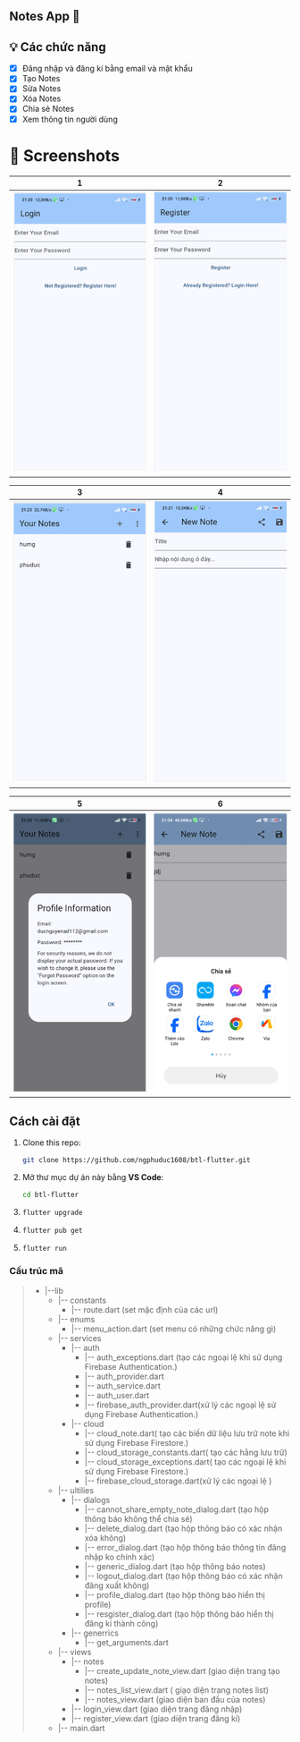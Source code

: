 ## Notes App 🐳

## 💡 Các chức năng

- [x] Đăng nhập và đăng kí bằng email và mật khẩu
- [x] Tạo Notes
- [x] Sửa Notes
- [x] Xóa Notes
- [x] Chia sẻ Notes
- [x] Xem thông tin người dùng

# 📸 Screenshots

| 1 | 2|
|------|-------|
|<img src="./screenshots/login.png" width="300">|<img src="screenshots/register.png" width="300">|

| 3 | 4|
|------|-------|
|<img src="screenshots/view_notes.png" width="300">|<img src="screenshots/create_notes.png" width="300">|


| 5 | 6|
|------|-------|
|<img src="screenshots/profile.png" width="300">|<img src="screenshots/share_notes.png" width="300">|

## Cách cài đặt

1. Clone this repo:
   ```bash
   git clone https://github.com/ngphuduc1608/btl-flutter.git
   ```

2. Mở thư mục dự án này bằng **VS Code**:
   ```bash
   cd btl-flutter
   ```

3.
   ```bash
   flutter upgrade
   ```

4.
   ```bash
   flutter pub get
   ```

5.
   ```bash
   flutter run
   ```

### Cấu trúc mã
>- |--lib
>    - |-- constants 
>      - |-- route.dart (set mặc định của các url)
>    - |-- enums 
>      - |-- menu_action.dart (set menu có những chức năng gì)
>    - |-- services 
>      - |-- auth
>        - |-- auth_exceptions.dart (tạo các ngoại lệ khi sử dụng Firebase Authentication.)
>        - |-- auth_provider.dart 
>        - |-- auth_service.dart
>        - |-- auth_user.dart
>        - |-- firebase_auth_provider.dart(xử lý các ngoại lệ sử dụng Firebase Authentication.)
>      - |-- cloud
>        - |-- cloud_note.dart( tạo các biến dữ liệu lưu trữ note khi sử dụng Firebase Firestore.)
>        - |-- cloud_storage_constants.dart( tạo các hằng lưu trữ)
>        - |-- cloud_storage_exceptions.dart( tạo các ngoại lệ khi sử dụng Firebase Firestore.)
>        - |-- firebase_cloud_storage.dart(xử lý các ngoại lệ )
>    - |-- ultilies
>      - |-- dialogs
>        - |-- cannot_share_empty_note_dialog.dart  (tạo hộp thông báo không thể chia sẻ)
>        - |-- delete_dialog.dart  (tạo hộp thông báo có xác nhận xóa không)
>        - |-- error_dialog.dart  (tạo hộp thông báo thông tin đăng nhập ko chính xác)
>        - |-- generic_dialog.dart  (tạo hộp thông báo notes)
>        - |-- logout_dialog.dart  (tạo hộp thông báo có xác nhận đăng xuất không)
>        - |-- profile_dialog.dart  (tạo hộp thông báo hiển thị profile)
>        - |-- resgister_dialog.dart  (tạo hộp thông báo hiển thị đăng kí thành công)
>      - |-- generrics
>        - |-- get_arguments.dart  
>    - |-- views
>      - |-- notes
>        - |-- create_update_note_view.dart  (giao diện trang tạo notes)
>        - |-- notes_list_view.dart ( giạo diện trang notes list)
>        - |-- notes_view.dart (giao diện ban đầu của notes)  
>      - |-- login_view.dart  (giao diện trang đăng nhập)
>      - |-- register_view.dart  (giao diện trang đăng kí)
>    - |-- main.dart



